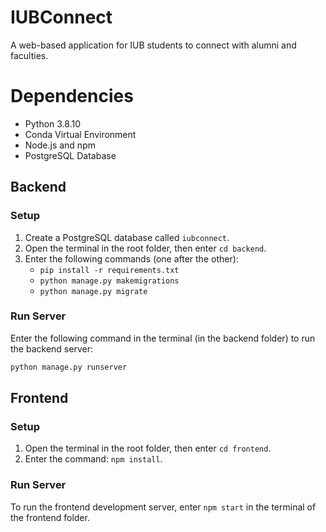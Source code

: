 # IUBConnect
A web-based application for IUB students to connect with alumni and faculties.

# Dependencies
* Python 3.8.10
* Conda Virtual Environment
* Node.js and npm
* PostgreSQL Database

## Backend
### Setup
1. Create a PostgreSQL database called `iubconnect`.
2. Open the terminal in the root folder, then enter `cd backend`.
3. Enter the following commands (one after the other):
    * `pip install -r requirements.txt`
    * `python manage.py makemigrations`
    * `python manage.py migrate`
    
### Run Server
Enter the following command in the terminal (in the backend folder) to run the backend server:
```bash
python manage.py runserver
```


## Frontend
### Setup
1. Open the terminal in the root folder, then enter `cd frontend`.
2. Enter the command: `npm install`.

### Run Server
To run the frontend development server, enter `npm start` in the terminal of the frontend folder.